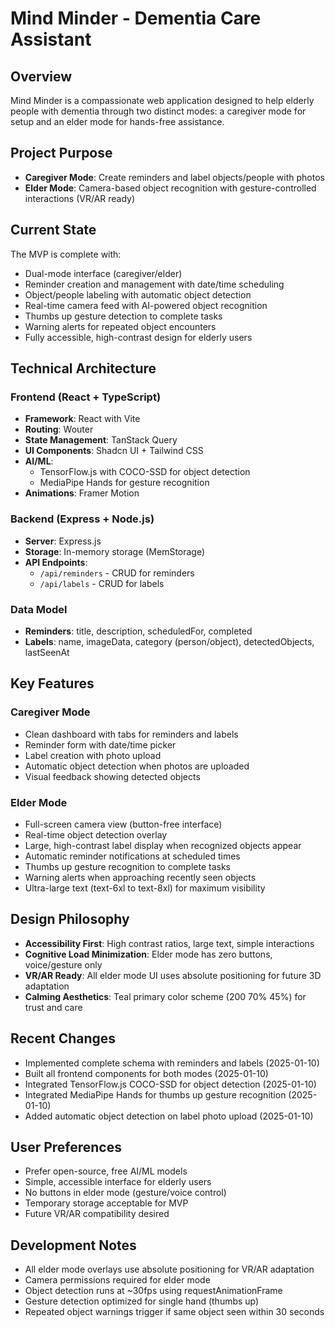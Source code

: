 # Mind Minder - Dementia Care Assistant

## Overview
Mind Minder is a compassionate web application designed to help elderly people with dementia through two distinct modes: a caregiver mode for setup and an elder mode for hands-free assistance.

## Project Purpose
- **Caregiver Mode**: Create reminders and label objects/people with photos
- **Elder Mode**: Camera-based object recognition with gesture-controlled interactions (VR/AR ready)

## Current State
The MVP is complete with:
- Dual-mode interface (caregiver/elder)
- Reminder creation and management with date/time scheduling
- Object/people labeling with automatic object detection
- Real-time camera feed with AI-powered object recognition
- Thumbs up gesture detection to complete tasks
- Warning alerts for repeated object encounters
- Fully accessible, high-contrast design for elderly users

## Technical Architecture

### Frontend (React + TypeScript)
- **Framework**: React with Vite
- **Routing**: Wouter
- **State Management**: TanStack Query
- **UI Components**: Shadcn UI + Tailwind CSS
- **AI/ML**: 
  - TensorFlow.js with COCO-SSD for object detection
  - MediaPipe Hands for gesture recognition
- **Animations**: Framer Motion

### Backend (Express + Node.js)
- **Server**: Express.js
- **Storage**: In-memory storage (MemStorage)
- **API Endpoints**:
  - `/api/reminders` - CRUD for reminders
  - `/api/labels` - CRUD for labels

### Data Model
- **Reminders**: title, description, scheduledFor, completed
- **Labels**: name, imageData, category (person/object), detectedObjects, lastSeenAt

## Key Features

### Caregiver Mode
- Clean dashboard with tabs for reminders and labels
- Reminder form with date/time picker
- Label creation with photo upload
- Automatic object detection when photos are uploaded
- Visual feedback showing detected objects

### Elder Mode
- Full-screen camera view (button-free interface)
- Real-time object detection overlay
- Large, high-contrast label display when recognized objects appear
- Automatic reminder notifications at scheduled times
- Thumbs up gesture recognition to complete tasks
- Warning alerts when approaching recently seen objects
- Ultra-large text (text-6xl to text-8xl) for maximum visibility

## Design Philosophy
- **Accessibility First**: High contrast ratios, large text, simple interactions
- **Cognitive Load Minimization**: Elder mode has zero buttons, voice/gesture only
- **VR/AR Ready**: All elder mode UI uses absolute positioning for future 3D adaptation
- **Calming Aesthetics**: Teal primary color scheme (200 70% 45%) for trust and care

## Recent Changes
- Implemented complete schema with reminders and labels (2025-01-10)
- Built all frontend components for both modes (2025-01-10)
- Integrated TensorFlow.js COCO-SSD for object detection (2025-01-10)
- Integrated MediaPipe Hands for thumbs up gesture recognition (2025-01-10)
- Added automatic object detection on label photo upload (2025-01-10)

## User Preferences
- Prefer open-source, free AI/ML models
- Simple, accessible interface for elderly users
- No buttons in elder mode (gesture/voice control)
- Temporary storage acceptable for MVP
- Future VR/AR compatibility desired

## Development Notes
- All elder mode overlays use absolute positioning for VR/AR adaptation
- Camera permissions required for elder mode
- Object detection runs at ~30fps using requestAnimationFrame
- Gesture detection optimized for single hand (thumbs up)
- Repeated object warnings trigger if same object seen within 30 seconds
